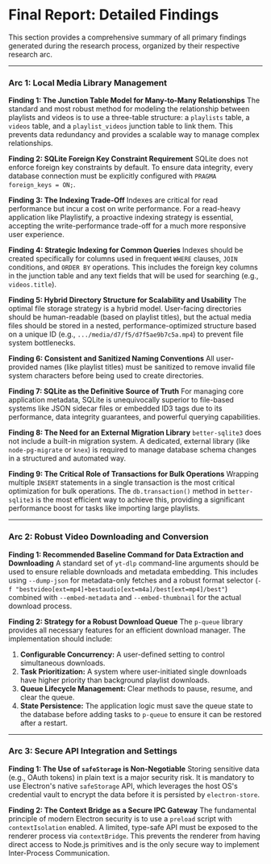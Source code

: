 # Final Report: Detailed Findings

This section provides a comprehensive summary of all primary findings generated during the research process, organized by their respective research arc.

---

### Arc 1: Local Media Library Management

**Finding 1: The Junction Table Model for Many-to-Many Relationships**
The standard and most robust method for modeling the relationship between playlists and videos is to use a three-table structure: a `playlists` table, a `videos` table, and a `playlist_videos` junction table to link them. This prevents data redundancy and provides a scalable way to manage complex relationships.

**Finding 2: SQLite Foreign Key Constraint Requirement**
SQLite does not enforce foreign key constraints by default. To ensure data integrity, every database connection must be explicitly configured with `PRAGMA foreign_keys = ON;`.

**Finding 3: The Indexing Trade-Off**
Indexes are critical for read performance but incur a cost on write performance. For a read-heavy application like Playlistify, a proactive indexing strategy is essential, accepting the write-performance trade-off for a much more responsive user experience.

**Finding 4: Strategic Indexing for Common Queries**
Indexes should be created specifically for columns used in frequent `WHERE` clauses, `JOIN` conditions, and `ORDER BY` operations. This includes the foreign key columns in the junction table and any text fields that will be used for searching (e.g., `videos.title`).

**Finding 5: Hybrid Directory Structure for Scalability and Usability**
The optimal file storage strategy is a hybrid model. User-facing directories should be human-readable (based on playlist titles), but the actual media files should be stored in a nested, performance-optimized structure based on a unique ID (e.g., `.../media/d7/f5/d7f5ae9b7c5a.mp4`) to prevent file system bottlenecks.

**Finding 6: Consistent and Sanitized Naming Conventions**
All user-provided names (like playlist titles) must be sanitized to remove invalid file system characters before being used to create directories.

**Finding 7: SQLite as the Definitive Source of Truth**
For managing core application metadata, SQLite is unequivocally superior to file-based systems like JSON sidecar files or embedded ID3 tags due to its performance, data integrity guarantees, and powerful querying capabilities.

**Finding 8: The Need for an External Migration Library**
`better-sqlite3` does not include a built-in migration system. A dedicated, external library (like `node-pg-migrate` or `knex`) is required to manage database schema changes in a structured and automated way.

**Finding 9: The Critical Role of Transactions for Bulk Operations**
Wrapping multiple `INSERT` statements in a single transaction is the most critical optimization for bulk operations. The `db.transaction()` method in `better-sqlite3` is the most efficient way to achieve this, providing a significant performance boost for tasks like importing large playlists.

---

### Arc 2: Robust Video Downloading and Conversion

**Finding 1: Recommended Baseline Command for Data Extraction and Downloading**
A standard set of `yt-dlp` command-line arguments should be used to ensure reliable downloads and metadata embedding. This includes using `--dump-json` for metadata-only fetches and a robust format selector (`-f "bestvideo[ext=mp4]+bestaudio[ext=m4a]/best[ext=mp4]/best"`) combined with `--embed-metadata` and `--embed-thumbnail` for the actual download process.

**Finding 2: Strategy for a Robust Download Queue**
The `p-queue` library provides all necessary features for an efficient download manager. The implementation should include:
1.  **Configurable Concurrency:** A user-defined setting to control simultaneous downloads.
2.  **Task Prioritization:** A system where user-initiated single downloads have higher priority than background playlist downloads.
3.  **Queue Lifecycle Management:** Clear methods to pause, resume, and clear the queue.
4.  **State Persistence:** The application logic must save the queue state to the database before adding tasks to `p-queue` to ensure it can be restored after a restart.

---

### Arc 3: Secure API Integration and Settings

**Finding 1: The Use of `safeStorage` is Non-Negotiable**
Storing sensitive data (e.g., OAuth tokens) in plain text is a major security risk. It is mandatory to use Electron's native `safeStorage` API, which leverages the host OS's credential vault to encrypt the data before it is persisted by `electron-store`.

**Finding 2: The Context Bridge as a Secure IPC Gateway**
The fundamental principle of modern Electron security is to use a `preload` script with `contextIsolation` enabled. A limited, type-safe API must be exposed to the renderer process via `contextBridge`. This prevents the renderer from having direct access to Node.js primitives and is the only secure way to implement Inter-Process Communication.